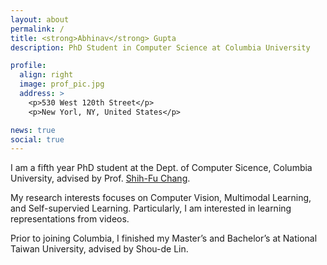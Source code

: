 ```yaml
---
layout: about
permalink: /
title: <strong>Abhinav</strong> Gupta
description: PhD Student in Computer Science at Columbia University

profile:
  align: right
  image: prof_pic.jpg
  address: >
    <p>530 West 120th Street</p>
    <p>New Yorl, NY, United States</p>

news: true
social: true
---
```


I am a fifth year PhD student at the Dept. of Computer Sicence, Columbia University, advised by Prof. [Shih-Fu Chang](https://www.ee.columbia.edu/~sfchang/).

My research interests focuses on Computer Vision, Multimodal Learning, and Self-supervied Learning. Particularly, I am interested in learning representations from videos.

Prior to joining Columbia, I finished my Master’s and Bachelor’s at National Taiwan University, advised by Shou-de Lin. 
